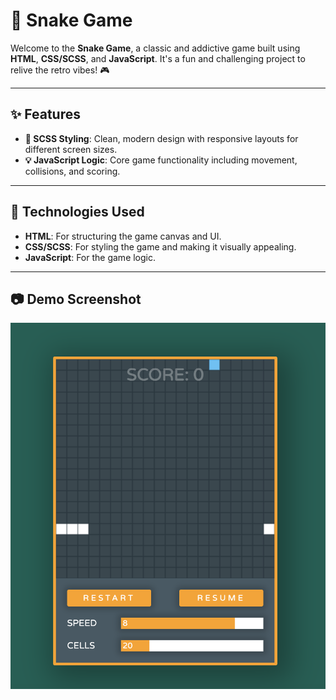 # 🐍 Snake Game

Welcome to the **Snake Game**, a classic and addictive game built using **HTML**, **CSS/SCSS**, and **JavaScript**. It's a fun and challenging project to relive the retro vibes! 🎮

---

## ✨ Features
- **🎨 SCSS Styling**: Clean, modern design with responsive layouts for different screen sizes.
- **💡 JavaScript Logic**: Core game functionality including movement, collisions, and scoring.

---

## 🚀 Technologies Used

- **HTML**: For structuring the game canvas and UI.
- **CSS/SCSS**: For styling the game and making it visually appealing.
- **JavaScript**: For the game logic.

---

## 📷 Demo Screenshot

![snake game ](Screenshot.png)
